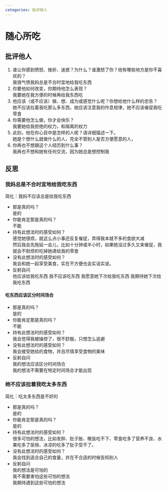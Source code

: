 ```yaml
---
categories: 批评他人
---
```


# 随心所吃

## 批评他人

1. 谁让你感到愤怒、挫折、迷惑？为什么？谁激怒了你？他有哪些地方是你不喜欢的？  
我很气愤我妈总是不合时宜地给我吃东西
2. 你要他如何改变，你期待他怎么表现？  
我要她在我方便的时候再给我东西吃
3. 他应该（或不应该）做、想、成为或感觉什么呢？你想给他什么样的忠告？  
她不应该拉着我吃那么多东西，她应该注意我的作息规律，她不应该催促我吃零食
4. 你需要他怎么做，你才会快乐？  
我要她给我拒绝的权力，和隔离的权力
5. 此刻，他在你心目中是怎样的人呢？请详细描述一下。  
她是个想什么就做什么的人，完全不管别人是否方便愿意的人，
6. 你再也不想跟这个人经历到什么事？  
我再也不想和她有任何交流，因为她总是想控制我

## 反思

### 我妈总是不合时宜地给我吃东西

简化：我妈不应该总是给我吃东西

- 那是真的吗？  
是的
- 你能肯定那是真的吗？  
不能
- 持有此想法时的感受如何？  
感觉她很烦，就这么点小事还反复催促，弄得我本就不多的食欲大减  
然后我会先拖延一会儿，比如十分钟或半小时，如果她没过多久又来催促，我就会不耐烦的吃掉她递给我的零食
- 没有此想法时的感受如何？  
我会和她一起享受美食，实在不方便也会实话实说。
- 反躬自问  
他应该给我吃东西
我不应该吃东西
我愿意她下次给我吃东西
我期待她下次给我吃东西

#### 吃东西应该区分时间场合

- 那是真的吗？  
是的
- 你能肯定那是真的吗？  
不能
- 持有此想法时的感受如何？  
我会觉得我被操控了，很不舒服，只想怎么逃避
- 没有此想法时的感受如何？  
我会接受她给的食物，并且尽情享受食物的美味
- 反躬自问  
我的想法应该区分时间场合  
我的想法不需要在特定时间场合才能出现

### 她不应该拉着我吃太多东西

简化：吃太多东西是不好的

- 那是真的吗？  
是的
- 你能肯定那是真的吗？  
是的
- 持有此想法时的感受如何？  
很多可怕的想法，比如发胖、肚子胀、晚饭吃不下、零食吃多了营养不良、水果吃多了尿频、冰凉的吃多了肚子受不了。
- 没有此想法时的感受如何？  
我会找到适合自己的食量，并在不合适的时候告知别人
- 反躬自问  
我的想法是可怕的  
我不需要害怕这些可怕的想法  
我期待遇到这些可怕的想法
